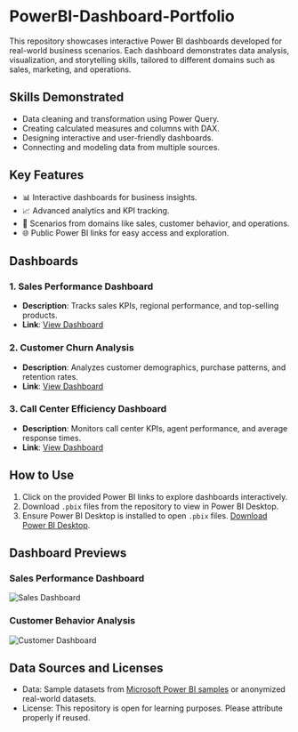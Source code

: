 # PowerBI-Dashboard-Portfolio

This repository showcases interactive Power BI dashboards developed for real-world business scenarios. Each dashboard demonstrates data analysis, visualization, and storytelling skills, tailored to different domains such as sales, marketing, and operations.

## Skills Demonstrated

- Data cleaning and transformation using Power Query.
- Creating calculated measures and columns with DAX.
- Designing interactive and user-friendly dashboards.
- Connecting and modeling data from multiple sources.

## Key Features

- 📊 Interactive dashboards for business insights.
- 📈 Advanced analytics and KPI tracking.
- 🧠 Scenarios from domains like sales, customer behavior, and operations.
- 🌐 Public Power BI links for easy access and exploration.

## Dashboards

### 1. **Sales Performance Dashboard**
- **Description**: Tracks sales KPIs, regional performance, and top-selling products.
- **Link**: [View Dashboard](https://app.powerbi.com/view?r=eyJrIjoiOTc0NGM1ZmEtYTQ1Ni00Nzk1LTg5Y2UtYTA3NWU1MTc5ODI3IiwidCI6IjgyYzUxNGMxLWE3MTctNDA4Ny1iZTA2LWQ0MGQyMDcwYWQ1MiJ9)

### 2. **Customer Churn Analysis**
- **Description**: Analyzes customer demographics, purchase patterns, and retention rates.
- **Link**: [View Dashboard](https://app.powerbi.com/groups/me/reports/10fa975f-532e-4fc6-b21f-8508f970ab19/ReportSection?experience=power-bi)

### 3. **Call Center Efficiency Dashboard**
- **Description**: Monitors call center KPIs, agent performance, and average response times.
- **Link**: [View Dashboard](https://app.powerbi.com/view?r=your-link)

## How to Use

1. Click on the provided Power BI links to explore dashboards interactively.
2. Download `.pbix` files from the repository to view in Power BI Desktop.
3. Ensure Power BI Desktop is installed to open `.pbix` files. [Download Power BI Desktop](https://powerbi.microsoft.com/desktop/).

## Dashboard Previews

### Sales Performance Dashboard
![Sales Dashboard](path/to/sales-dashboard-screenshot.png)

### Customer Behavior Analysis
![Customer Dashboard](path/to/customer-dashboard-screenshot.png)

## Data Sources and Licenses

- Data: Sample datasets from [Microsoft Power BI samples](https://powerbi.microsoft.com/en-us/partners/microsoft-sample-datasets/) or anonymized real-world datasets.
- License: This repository is open for learning purposes. Please attribute properly if reused.



